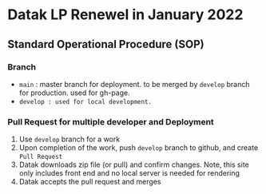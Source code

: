 # Datak LP Renewel in January 2022

## Standard Operational Procedure (SOP)
### Branch
- `main` : master branch for deployment. to be merged by `develop` branch for production. used for gh-page.
- `develop : used for local development.`  
### Pull Request for multiple developer and Deployment
1. Use `develop` branch for a work
1. Upon completion of the work, push `develop` branch to github, and create `Pull Request`
1. Datak downloads zip file (or pull) and confirm changes. Note, this site only includes front end and no local server is needed for rendering
1. Datak accepts the pull request and merges
